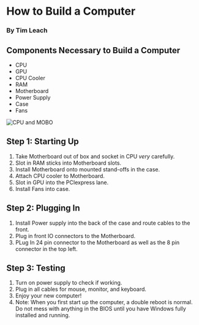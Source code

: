 # How to Build a Computer
### By Tim Leach


## Components Necessary to Build a Computer
* CPU
* GPU
* CPU Cooler
* RAM
* Motherboard
* Power Supply
* Case
* Fans

![CPU and MOBO](https://static1.makeuseofimages.com/wordpress/wp-content/uploads/2017/06/What-is-CPU-Featured.jpg)

## Step 1: Starting Up

1. Take Motherboard out of box and socket in CPU *very* carefully.
2. Slot in RAM sticks into Motherboard slots.
3. Install Motherboard onto mounted stand-offs in the case. 
4. Attach CPU cooler to Motherboard.
5. Slot in GPU into the PCIexpress lane. 
6. Install Fans into case.

## Step 2: Plugging In

1. Install Power supply into the back of the case and route cables to the front.
2. Plug in front IO connectors to the Motherboard.
3. PLug In 24 pin connector to the Motherboard as well as the 8 pin connector in the top left.

## Step 3: Testing

1. Turn on power supply to check if working.
2. Plug in all cables for mouse, monitor, and keyboard.
3. Enjoy your new computer!
4. Note: When you first start up the computer, a double reboot is normal. Do not mess with anything in the BIOS until you have Windows fully installed and running. 
